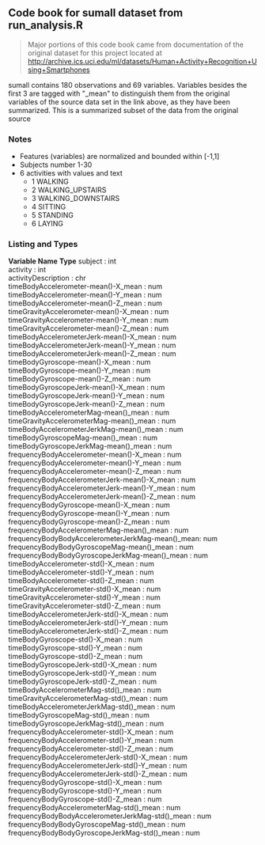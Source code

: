 ## Code book for sumall dataset from run_analysis.R

> Major portions of this code book came from documentation of the original dataset for this project located at http://archive.ics.uci.edu/ml/datasets/Human+Activity+Recognition+Using+Smartphones

sumall contains 180 observations and 69 variables. Variables besides the first 3 are tagged with "_mean" to distinguish them from the original variables of the source data set in the link above, as they have been summarized. This is a summarized subset of the data from the original source

### Notes 
* Features (variables) are normalized and bounded within [-1,1] 
* Subjects number 1-30
* 6 activities with values and text
	* 1 WALKING
	* 2 WALKING_UPSTAIRS
	* 3 WALKING_DOWNSTAIRS
	* 4 SITTING
	* 5 STANDING
	* 6 LAYING


### Listing and Types

**Variable Name**                                  **Type**
subject                                          : int  
activity                                         : int  
activityDescription                              : chr  
timeBodyAccelerometer-mean()-X_mean              : num  
timeBodyAccelerometer-mean()-Y_mean              : num  
timeBodyAccelerometer-mean()-Z_mean              : num  
timeGravityAccelerometer-mean()-X_mean           : num  
timeGravityAccelerometer-mean()-Y_mean           : num  
timeGravityAccelerometer-mean()-Z_mean           : num  
timeBodyAccelerometerJerk-mean()-X_mean          : num  
timeBodyAccelerometerJerk-mean()-Y_mean          : num  
timeBodyAccelerometerJerk-mean()-Z_mean          : num  
timeBodyGyroscope-mean()-X_mean                  : num  
timeBodyGyroscope-mean()-Y_mean                  : num  
timeBodyGyroscope-mean()-Z_mean                  : num  
timeBodyGyroscopeJerk-mean()-X_mean              : num  
timeBodyGyroscopeJerk-mean()-Y_mean              : num  
timeBodyGyroscopeJerk-mean()-Z_mean              : num  
timeBodyAccelerometerMag-mean()_mean             : num  
timeGravityAccelerometerMag-mean()_mean          : num  
timeBodyAccelerometerJerkMag-mean()_mean         : num  
timeBodyGyroscopeMag-mean()_mean                 : num  
timeBodyGyroscopeJerkMag-mean()_mean             : num  
frequencyBodyAccelerometer-mean()-X_mean         : num  
frequencyBodyAccelerometer-mean()-Y_mean         : num  
frequencyBodyAccelerometer-mean()-Z_mean         : num  
frequencyBodyAccelerometerJerk-mean()-X_mean     : num  
frequencyBodyAccelerometerJerk-mean()-Y_mean     : num  
frequencyBodyAccelerometerJerk-mean()-Z_mean     : num  
frequencyBodyGyroscope-mean()-X_mean             : num  
frequencyBodyGyroscope-mean()-Y_mean             : num  
frequencyBodyGyroscope-mean()-Z_mean             : num  
frequencyBodyAccelerometerMag-mean()_mean        : num  
frequencyBodyBodyAccelerometerJerkMag-mean()_mean: num  
frequencyBodyBodyGyroscopeMag-mean()_mean        : num  
frequencyBodyBodyGyroscopeJerkMag-mean()_mean    : num  
timeBodyAccelerometer-std()-X_mean               : num  
timeBodyAccelerometer-std()-Y_mean               : num  
timeBodyAccelerometer-std()-Z_mean               : num  
timeGravityAccelerometer-std()-X_mean            : num  
timeGravityAccelerometer-std()-Y_mean            : num  
timeGravityAccelerometer-std()-Z_mean            : num  
timeBodyAccelerometerJerk-std()-X_mean           : num  
timeBodyAccelerometerJerk-std()-Y_mean           : num  
timeBodyAccelerometerJerk-std()-Z_mean           : num  
timeBodyGyroscope-std()-X_mean                   : num  
timeBodyGyroscope-std()-Y_mean                   : num  
timeBodyGyroscope-std()-Z_mean                   : num  
timeBodyGyroscopeJerk-std()-X_mean               : num  
timeBodyGyroscopeJerk-std()-Y_mean               : num  
timeBodyGyroscopeJerk-std()-Z_mean               : num  
timeBodyAccelerometerMag-std()_mean              : num  
timeGravityAccelerometerMag-std()_mean           : num  
timeBodyAccelerometerJerkMag-std()_mean          : num  
timeBodyGyroscopeMag-std()_mean                  : num  
timeBodyGyroscopeJerkMag-std()_mean              : num  
frequencyBodyAccelerometer-std()-X_mean          : num  
frequencyBodyAccelerometer-std()-Y_mean          : num  
frequencyBodyAccelerometer-std()-Z_mean          : num  
frequencyBodyAccelerometerJerk-std()-X_mean      : num  
frequencyBodyAccelerometerJerk-std()-Y_mean      : num  
frequencyBodyAccelerometerJerk-std()-Z_mean      : num  
frequencyBodyGyroscope-std()-X_mean              : num  
frequencyBodyGyroscope-std()-Y_mean              : num  
frequencyBodyGyroscope-std()-Z_mean              : num  
frequencyBodyAccelerometerMag-std()_mean         : num  
frequencyBodyBodyAccelerometerJerkMag-std()_mean : num  
frequencyBodyBodyGyroscopeMag-std()_mean         : num  
frequencyBodyBodyGyroscopeJerkMag-std()_mean     : num  

